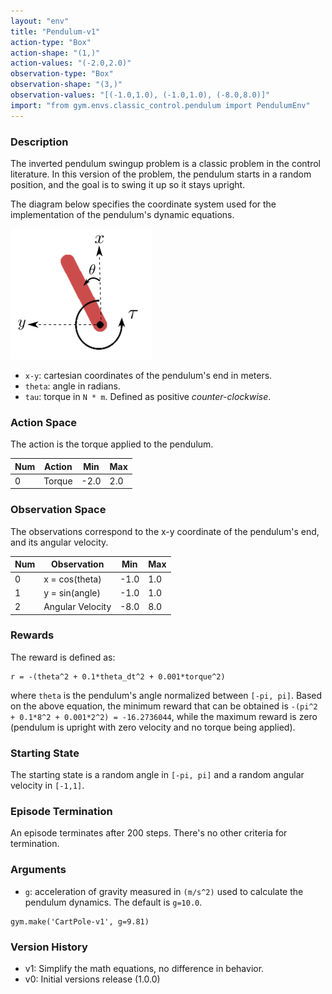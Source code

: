 ```yaml
---
layout: "env"
title: "Pendulum-v1"
action-type: "Box"
action-shape: "(1,)"
action-values: "(-2.0,2.0)"
observation-type: "Box"
observation-shape: "(3,)"
observation-values: "[(-1.0,1.0), (-1.0,1.0), (-8.0,8.0)]"
import: "from gym.envs.classic_control.pendulum import PendulumEnv"
---
```


### Description

The inverted pendulum swingup problem is a classic problem in the control literature. In this
version of the problem, the pendulum starts in a random position, and the goal is to swing it up so
it stays upright.

The diagram below specifies the coordinate system used for the implementation of the pendulum's
dynamic equations.

![Pendulum Coordinate System](./diagrams/pendulum.png)

- `x-y`: cartesian coordinates of the pendulum's end in meters.
- `theta`: angle in radians.
- `tau`: torque in `N * m`. Defined as positive _counter-clockwise_.

### Action Space
The action is the torque applied to the pendulum. 

| Num | Action | Min  | Max |
|-----|--------|------|-----|
| 0   | Torque | -2.0 | 2.0 |


### Observation Space
The observations correspond to the x-y coordinate of the pendulum's end, and its angular velocity.

| Num | Observation      | Min  | Max |
|-----|------------------|------|-----|
| 0   | x = cos(theta)   | -1.0 | 1.0 |
| 1   | y = sin(angle)   | -1.0 | 1.0 |
| 2   | Angular Velocity | -8.0 | 8.0 |

### Rewards
The reward is defined as:
```
r = -(theta^2 + 0.1*theta_dt^2 + 0.001*torque^2)
```
where `theta` is the pendulum's angle normalized between `[-pi, pi]`.
Based on the above equation, the minimum reward that can be obtained is `-(pi^2 + 0.1*8^2 +
0.001*2^2) = -16.2736044`, while the maximum reward is zero (pendulum is
upright with zero velocity and no torque being applied).

### Starting State
The starting state is a random angle in `[-pi, pi]` and a random angular velocity in `[-1,1]`.

### Episode Termination
An episode terminates after 200 steps. There's no other criteria for termination.

### Arguments
- `g`: acceleration of gravity measured in `(m/s^2)` used to calculate the pendulum dynamics. The default is
  `g=10.0`.

```
gym.make('CartPole-v1', g=9.81)
```

### Version History

* v1: Simplify the math equations, no difference in behavior.
* v0: Initial versions release (1.0.0)
